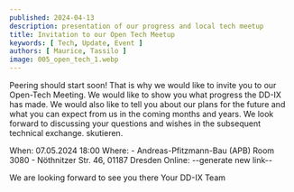 ```yaml
---
published: 2024-04-13
description: presentation of our progress and local tech meetup
title: Invitation to our Open Tech Meetup
keywords: [ Tech, Update, Event ]
authors: [ Maurice, Tassilo ]
image: 005_open_tech_1.webp
---
```


Peering should start soon! That is why we would like to invite you to our Open-Tech Meeting.
We would like to show you what progress the DD-IX has made. We would also like to tell you about
our plans for the future and what you can expect from us in the coming months and years.
We look forward to discussing your questions and wishes in the subsequent technical exchange.
skutieren.

When: 07.05.2024 18:00
Where: 
    - Andreas-Pfitzmann-Bau (APB) Room 3080 
    - Nöthnitzer Str. 46, 01187 Dresden
Online: --generate new link--

We are looking forward to see you there
Your DD-IX Team
